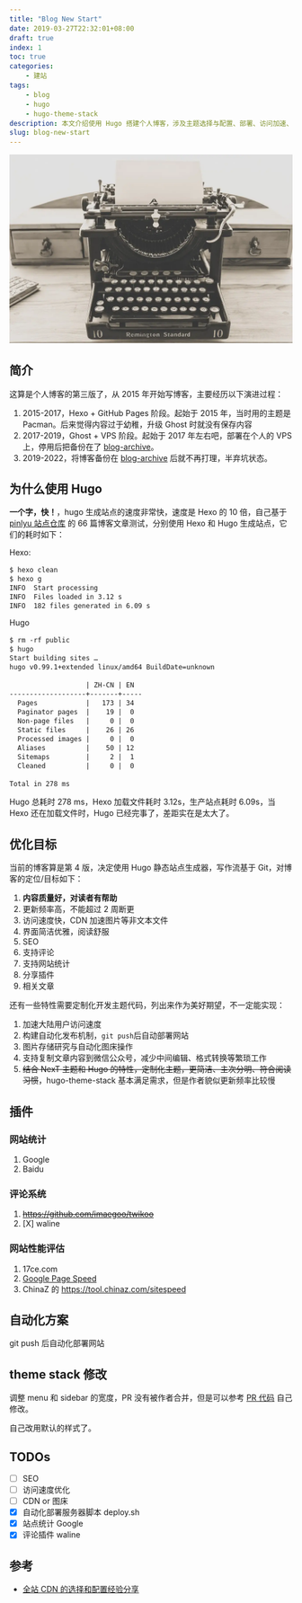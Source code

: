 ```yaml
---
title: "Blog New Start"
date: 2019-03-27T22:32:01+08:00
draft: true
index: 1
toc: true
categories:
    - 建站
tags:
    - blog
    - hugo
    - hugo-theme-stack
description: 本文介绍使用 Hugo 搭建个人博客，涉及主题选择与配置、部署、访问加速、SEO 优化等
slug: blog-new-start
---
```


![](https://raw.githubusercontent.com/alwqx/osshub/master/oss/banner/typewriter-2.jpg)

## 简介
这算是个人博客的第三版了，从 2015 年开始写博客，主要经历以下演进过程：
1. 2015-2017，Hexo + GitHub Pages 阶段。起始于 2015 年，当时用的主题是 Pacman。后来觉得内容过于幼稚，升级 Ghost 时就没有保存内容
2. 2017-2019，Ghost + VPS 阶段。起始于 2017 年左右吧，部署在个人的 VPS 上，停用后把备份在了 [blog-archive](https://github.com/adolphlwq/blog-archive)。
3. 2019-2022，将博客备份在 [blog-archive](https://github.com/adolphlwq/blog-archive) 后就不再打理，半弃坑状态。

<!--more-->

## 为什么使用 Hugo
**一个字，快！**，hugo 生成站点的速度非常快，速度是 Hexo 的 10 倍，自己基于 [pinlyu 站点仓库](https://github.com/leirock/blog) 的 66 篇博客文章测试，分别使用 Hexo 和 Hugo 生成站点，它们的耗时如下：

Hexo:
```shell
$ hexo clean
$ hexo g
INFO  Start processing
INFO  Files loaded in 3.12 s
INFO  182 files generated in 6.09 s
```

Hugo
```shell
$ rm -rf public
$ hugo
Start building sites …
hugo v0.99.1+extended linux/amd64 BuildDate=unknown

                   | ZH-CN | EN
-------------------+-------+-----
  Pages            |   173 | 34
  Paginator pages  |    19 |  0
  Non-page files   |     0 |  0
  Static files     |    26 | 26
  Processed images |     0 |  0
  Aliases          |    50 | 12
  Sitemaps         |     2 |  1
  Cleaned          |     0 |  0

Total in 278 ms
```
Hugo 总耗时 278 ms，Hexo 加载文件耗时 3.12s，生产站点耗时 6.09s，当 Hexo 还在加载文件时，Hugo 已经完事了，差距实在是太大了。

## 优化目标
当前的博客算是第 4 版，决定使用 Hugo 静态站点生成器，写作流基于 Git，对博客的定位/目标如下：
1. **内容质量好，对读者有帮助**
2. 更新频率高，不能超过 2 周断更
3. 访问速度快，CDN 加速图片等非文本文件
4. 界面简洁优雅，阅读舒服
5. SEO
6. 支持评论
7. 支持网站统计
8. 分享插件
9. 相关文章

还有一些特性需要定制化开发主题代码，列出来作为美好期望，不一定能实现：
1. 加速大陆用户访问速度
2. 构建自动化发布机制，`git push`后自动部署网站
3. 图片存储研究与自动化图床操作
4. 支持复制文章内容到微信公众号，减少中间编辑、格式转换等繁琐工作
5. ~~结合 NexT 主题和 Hugo 的特性，定制化主题，更简洁、主次分明、符合阅读习惯~~，hugo-theme-stack 基本满足需求，但是作者貌似更新频率比较慢

## 插件

### 网站统计
1. Google
2. Baidu

### 评论系统
1. ~~https://github.com/imaegoo/twikoo~~
2. [X] waline

### 网站性能评估
1. 17ce.com
2. [Google Page Speed](https://pagespeed.web.dev/)
3. ChinaZ 的 https://tool.chinaz.com/sitespeed

## 自动化方案
git push 后自动化部署网站

## theme stack 修改
调整 menu 和 sidebar 的宽度，PR 没有被作者合并，但是可以参考 [PR 代码](https://github.com/CaiJimmy/hugo-theme-stack/pull/618) 自己修改。

自己改用默认的样式了。

## TODOs
- [ ] SEO
- [ ] 访问速度优化
- [ ] CDN or 图床
- [X] 自动化部署服务器脚本 deploy.sh
- [X] 站点统计 Google
- [X] 评论插件 waline

## 参考
- [全站 CDN 的选择和配置经验分享](https://www.pupboss.com/post/2021/experience-sharing-of-site-wide-cdn-configuration/)